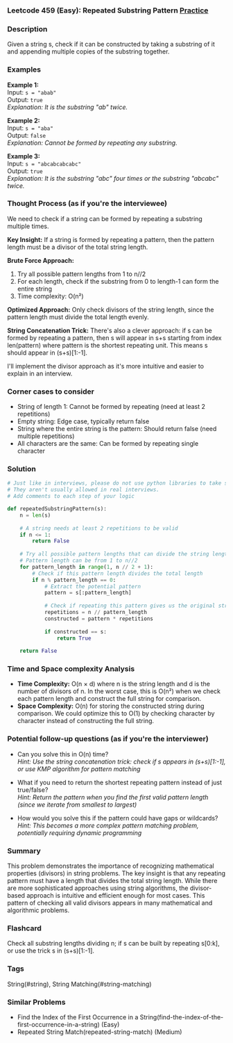 ### Leetcode 459 (Easy): Repeated Substring Pattern [Practice](https://leetcode.com/problems/repeated-substring-pattern)

### Description  
Given a string s, check if it can be constructed by taking a substring of it and appending multiple copies of the substring together.

### Examples  

**Example 1:**  
Input: `s = "abab"`  
Output: `true`  
*Explanation: It is the substring "ab" twice.*

**Example 2:**  
Input: `s = "aba"`  
Output: `false`  
*Explanation: Cannot be formed by repeating any substring.*

**Example 3:**  
Input: `s = "abcabcabcabc"`  
Output: `true`  
*Explanation: It is the substring "abc" four times or the substring "abcabc" twice.*


### Thought Process (as if you're the interviewee)  
We need to check if a string can be formed by repeating a substring multiple times.

**Key Insight:**
If a string is formed by repeating a pattern, then the pattern length must be a divisor of the total string length.

**Brute Force Approach:**
1. Try all possible pattern lengths from 1 to n//2
2. For each length, check if the substring from 0 to length-1 can form the entire string
3. Time complexity: O(n²)

**Optimized Approach:**
Only check divisors of the string length, since the pattern length must divide the total length evenly.

**String Concatenation Trick:**
There's also a clever approach: if s can be formed by repeating a pattern, then s will appear in s+s starting from index len(pattern) where pattern is the shortest repeating unit. This means s should appear in (s+s)[1:-1].

I'll implement the divisor approach as it's more intuitive and easier to explain in an interview.


### Corner cases to consider  
- String of length 1: Cannot be formed by repeating (need at least 2 repetitions)  
- Empty string: Edge case, typically return false  
- String where the entire string is the pattern: Should return false (need multiple repetitions)  
- All characters are the same: Can be formed by repeating single character  


### Solution

```python
# Just like in interviews, please do not use python libraries to take shortcuts.
# They aren't usually allowed in real interviews.
# Add comments to each step of your logic

def repeatedSubstringPattern(s):
    n = len(s)
    
    # A string needs at least 2 repetitions to be valid
    if n <= 1:
        return False
    
    # Try all possible pattern lengths that can divide the string length
    # Pattern length can be from 1 to n//2
    for pattern_length in range(1, n // 2 + 1):
        # Check if this pattern length divides the total length
        if n % pattern_length == 0:
            # Extract the potential pattern
            pattern = s[:pattern_length]
            
            # Check if repeating this pattern gives us the original string
            repetitions = n // pattern_length
            constructed = pattern * repetitions
            
            if constructed == s:
                return True
    
    return False

```

### Time and Space complexity Analysis  

- **Time Complexity:** O(n × d) where n is the string length and d is the number of divisors of n. In the worst case, this is O(n²) when we check each pattern length and construct the full string for comparison.
- **Space Complexity:** O(n) for storing the constructed string during comparison. We could optimize this to O(1) by checking character by character instead of constructing the full string.


### Potential follow-up questions (as if you're the interviewer)  

- Can you solve this in O(n) time?  
  *Hint: Use the string concatenation trick: check if s appears in (s+s)[1:-1], or use KMP algorithm for pattern matching*

- What if you need to return the shortest repeating pattern instead of just true/false?  
  *Hint: Return the pattern when you find the first valid pattern length (since we iterate from smallest to largest)*

- How would you solve this if the pattern could have gaps or wildcards?  
  *Hint: This becomes a more complex pattern matching problem, potentially requiring dynamic programming*

### Summary
This problem demonstrates the importance of recognizing mathematical properties (divisors) in string problems. The key insight is that any repeating pattern must have a length that divides the total string length. While there are more sophisticated approaches using string algorithms, the divisor-based approach is intuitive and efficient enough for most cases. This pattern of checking all valid divisors appears in many mathematical and algorithmic problems.


### Flashcard
Check all substring lengths dividing n; if s can be built by repeating s[0:k], or use the trick s in (s+s)[1:-1].

### Tags
String(#string), String Matching(#string-matching)

### Similar Problems
- Find the Index of the First Occurrence in a String(find-the-index-of-the-first-occurrence-in-a-string) (Easy)
- Repeated String Match(repeated-string-match) (Medium)